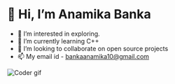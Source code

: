# 👋 Hi, I’m Anamika Banka
- 👀 I’m interested in exploring.
- 🌱 I’m currently learning C++
- 💞️ I’m looking to collaborate on open source projects
- 📫 My email id - bankaanamika10@gmail.com

<img src="https://www.google.com/imgres?imgurl=https%3A%2F%2Fc.tenor.com%2FPX1doq1mxnYAAAAM%2Fgirl-hacker.gif&imgrefurl=https%3A%2F%2Ftenor.com%2Fsearch%2Fgirl-code-gifs&tbnid=pvlw6HAwrbsKmM&vet=12ahUKEwik1b-VgM31AhWihGMGHTprB84QMygBegUIARDJAQ..i&docid=W1PJhYrI71_2QM&w=220&h=220&itg=1&q=girlcoder%20gif&ved=2ahUKEwik1b-VgM31AhWihGMGHTprB84QMygBegUIARDJAQ" alt="Coder gif">
<!---
anamika1012/anamika1012 is a ✨ special ✨ repository because its `README.md` (this file) appears on your GitHub profile.
You can click the Preview link to take a look at your changes.
--->
